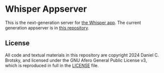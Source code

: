 # Whisper Appserver

This is the next-generation server for [the Whisper app](https://apps.apple.com/us/app/whisper-talk-without-voice/id6446479064). The current generation appserver is in [this repository](https://github.com/clickonetwo/whisper-server).

## License

All code and textual materials in this repository are copyright 2024 Daniel C. Brotsky, and licensed under the GNU Afero General Public License v3, which is reproduced in full in the [LICENSE](./LICENSE) file.
